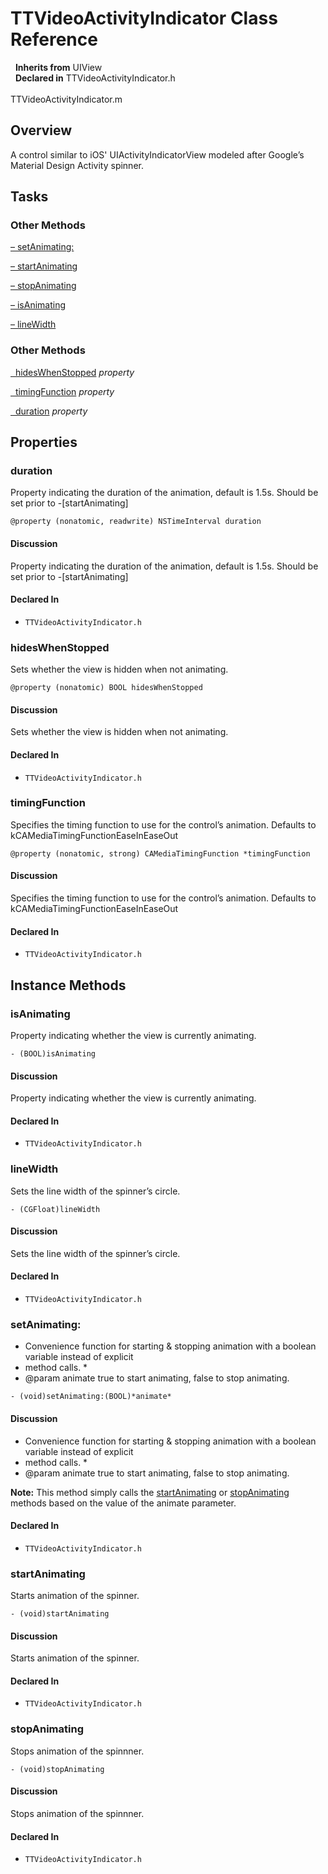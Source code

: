 # TTVideoActivityIndicator Class Reference

&nbsp;&nbsp;**Inherits from** UIView  
&nbsp;&nbsp;**Declared in** TTVideoActivityIndicator.h<br />  
TTVideoActivityIndicator.m  

## Overview

A control similar to iOS' UIActivityIndicatorView modeled after Google&rsquo;s Material Design Activity spinner.

## Tasks

### Other Methods

[&ndash;&nbsp;setAnimating:](#//api/name/setAnimating:)  

[&ndash;&nbsp;startAnimating](#//api/name/startAnimating)  

[&ndash;&nbsp;stopAnimating](#//api/name/stopAnimating)  

[&ndash;&nbsp;isAnimating](#//api/name/isAnimating)  

[&ndash;&nbsp;lineWidth](#//api/name/lineWidth)  

### Other Methods

[&nbsp;&nbsp;hidesWhenStopped](#//api/name/hidesWhenStopped) *property* 

[&nbsp;&nbsp;timingFunction](#//api/name/timingFunction) *property* 

[&nbsp;&nbsp;duration](#//api/name/duration) *property* 

## Properties

<a name="//api/name/duration" title="duration"></a>
### duration

Property indicating the duration of the animation, default is 1.5s. Should be set prior to -[startAnimating]

`@property (nonatomic, readwrite) NSTimeInterval duration`

#### Discussion
Property indicating the duration of the animation, default is 1.5s. Should be set prior to -[startAnimating]

#### Declared In
* `TTVideoActivityIndicator.h`

<a name="//api/name/hidesWhenStopped" title="hidesWhenStopped"></a>
### hidesWhenStopped

Sets whether the view is hidden when not animating.

`@property (nonatomic) BOOL hidesWhenStopped`

#### Discussion
Sets whether the view is hidden when not animating.

#### Declared In
* `TTVideoActivityIndicator.h`

<a name="//api/name/timingFunction" title="timingFunction"></a>
### timingFunction

Specifies the timing function to use for the control&rsquo;s animation. Defaults to kCAMediaTimingFunctionEaseInEaseOut

`@property (nonatomic, strong) CAMediaTimingFunction *timingFunction`

#### Discussion
Specifies the timing function to use for the control&rsquo;s animation. Defaults to kCAMediaTimingFunctionEaseInEaseOut

#### Declared In
* `TTVideoActivityIndicator.h`

<a title="Instance Methods" name="instance_methods"></a>
## Instance Methods

<a name="//api/name/isAnimating" title="isAnimating"></a>
### isAnimating

Property indicating whether the view is currently animating.

`- (BOOL)isAnimating`

#### Discussion
Property indicating whether the view is currently animating.

#### Declared In
* `TTVideoActivityIndicator.h`

<a name="//api/name/lineWidth" title="lineWidth"></a>
### lineWidth

Sets the line width of the spinner&rsquo;s circle.

`- (CGFloat)lineWidth`

#### Discussion
Sets the line width of the spinner&rsquo;s circle.

#### Declared In
* `TTVideoActivityIndicator.h`

<a name="//api/name/setAnimating:" title="setAnimating:"></a>
### setAnimating:

<ul>
<li>Convenience function for starting &amp; stopping animation with a boolean variable instead of explicit</li>
<li>method calls.
*</li>
<li>@param animate true to start animating, false to stop animating.</li>
</ul>

`- (void)setAnimating:(BOOL)*animate*`

#### Discussion
<ul>
<li>Convenience function for starting &amp; stopping animation with a boolean variable instead of explicit</li>
<li>method calls.
*</li>
<li>@param animate true to start animating, false to stop animating.</li>
</ul>


<strong>Note:</strong> This method simply calls the <a href="#//api/name/startAnimating">startAnimating</a> or <a href="#//api/name/stopAnimating">stopAnimating</a> methods based on the value of the animate parameter.

#### Declared In
* `TTVideoActivityIndicator.h`

<a name="//api/name/startAnimating" title="startAnimating"></a>
### startAnimating

Starts animation of the spinner.

`- (void)startAnimating`

#### Discussion
Starts animation of the spinner.

#### Declared In
* `TTVideoActivityIndicator.h`

<a name="//api/name/stopAnimating" title="stopAnimating"></a>
### stopAnimating

Stops animation of the spinnner.

`- (void)stopAnimating`

#### Discussion
Stops animation of the spinnner.

#### Declared In
* `TTVideoActivityIndicator.h`

